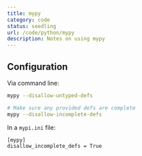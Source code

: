 ```yaml
---
title: mypy
category: code
status: seedling
url: /code/python/mypy
description: Notes on using mypy
---
```


## Configuration

Via command line:

```bash
mypy --disallow-untyped-defs

# Make sure any provided defs are complete
mypy --disallow-incomplete-defs
```

In a `mypi.ini` file:

```
[mypy]
disallow_incomplete_defs = True
```